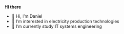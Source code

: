 **Hi there**

- 👋 Hi, I’m Daniel
- 👀 I’m interested in electricity production technologies
- 🌱 I’m currently study IT systems engineering

<!---
danielbalcerzak/danielbalcerzak is a ✨ special ✨ repository because its `README.md` (this file) appears on your GitHub profile.
You can click the Preview link to take a look at your changes.
--->
